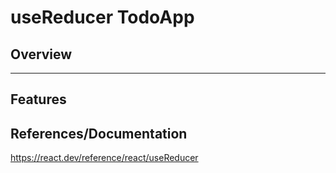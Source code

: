 #  useReducer TodoApp

## Overview 
-------------------------------

## Features

## References/Documentation

https://react.dev/reference/react/useReducer
